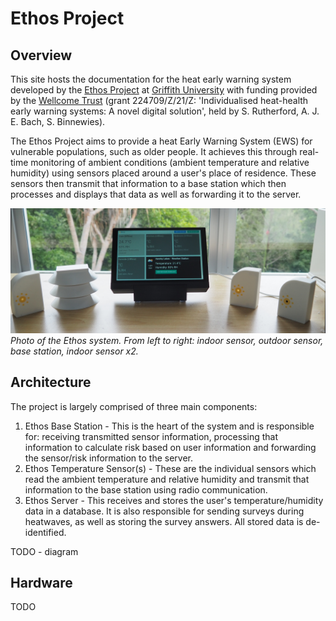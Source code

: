 # Ethos Project

## Overview

This site hosts the documentation for the heat early warning system developed by the [Ethos Project](https://www.griffith.edu.au/research/climate-action/climate-transitions/health/ethos-project) at [Griffith University](https://www.griffith.edu.au/) with funding provided by the [Wellcome Trust](https://wellcome.org/) (grant 224709/Z/21/Z: 'Individualised heat-health early warning systems: A novel digital solution', held by S. Rutherford, A. J. E. Bach, S. Binnewies).

The Ethos Project aims to provide a heat Early Warning System (EWS) for vulnerable populations, such as older people. It achieves this through real-time monitoring of ambient conditions (ambient temperature and relative humidity) using sensors placed around a user's place of residence. These sensors then transmit that information to a base station which then processes and displays that data as well as forwarding it to the server.

![System](assets/system.JPG)
*Photo of the Ethos system. From left to right: indoor sensor, outdoor sensor, base station, indoor sensor x2.*

## Architecture

The project is largely comprised of three main components:

1. Ethos Base Station - This is the heart of the system and is responsible for: receiving transmitted sensor information, processing that information to calculate risk based on user information and forwarding the sensor/risk information to the server.
2. Ethos Temperature Sensor(s) - These are the individual sensors which read the ambient temperature and relative humidity and transmit that information to the base station using radio communication.
3. Ethos Server - This receives and stores the user's temperature/humidity data in a database. It is also responsible for sending surveys during heatwaves, as well as storing the survey answers. All stored data is de-identified.

TODO - diagram

## Hardware

TODO
